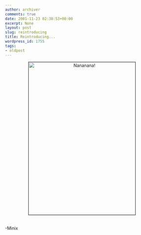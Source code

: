 ```yaml
---
author: archiver
comments: true
date: 2001-11-23 02:38:53+00:00
excerpt: None
layout: post
slug: reintroducing
title: Reintroducing...
wordpress_id: 1755
tags:
- oldpost
---
```


<center><img src="http://www.oliverweb.com/newsimages/ninhreturn.jpg" alt="Nananana!" border="1" width="350" height="500"></center><br /><br />-Minix